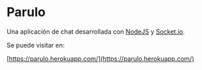 # Parulo

Una aplicación de chat desarrollada con [NodeJS](https://nodejs.org/es/) y [Socket.io](https://socket.io).

Se puede visitar en: 

[https://parulo.herokuapp.com/](https://parulo.herokuapp.com/)